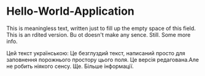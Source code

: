 # Hello-World-Application
This is meaningless text, written just to fill up the empty space of this field. This is an rdited version. Bu ot doesn't make any sence. Still. Some more info.

Цей текст українською:
Це безглуздий текст, написаний просто для заповнення порожнього простору цього поля. Це версія редагована.Але не робить ніякого сенсу. Ще. Більше інформації.
